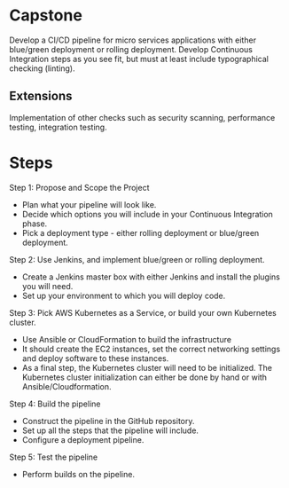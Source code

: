# Capstone

Develop a CI/CD pipeline for micro services applications with either blue/green deployment or rolling deployment. Develop Continuous Integration steps as you see fit, but must at least include typographical checking (linting).

## Extensions

Implementation of other checks such as security scanning, performance testing, integration testing.

# Steps

Step 1: Propose and Scope the Project
- Plan what your pipeline will look like.
- Decide which options you will include in your Continuous Integration phase.
- Pick a deployment type - either rolling deployment or blue/green deployment.

Step 2: Use Jenkins, and implement blue/green or rolling deployment.
- Create a Jenkins master box with either Jenkins and install the plugins you will need.
- Set up your environment to which you will deploy code.

Step 3: Pick AWS Kubernetes as a Service, or build your own Kubernetes cluster.
- Use Ansible or CloudFormation to build the  infrastructure
- It should create the EC2 instances, set the correct networking settings and deploy software to these instances.
- As a final step, the Kubernetes cluster will need to be initialized. The Kubernetes cluster initialization can either be done by hand or with Ansible/Cloudformation.

Step 4: Build the pipeline
- Construct the pipeline in the GitHub repository.
- Set up all the steps that the pipeline will include.
- Configure a deployment pipeline.

Step 5: Test the pipeline
- Perform builds on the pipeline.

